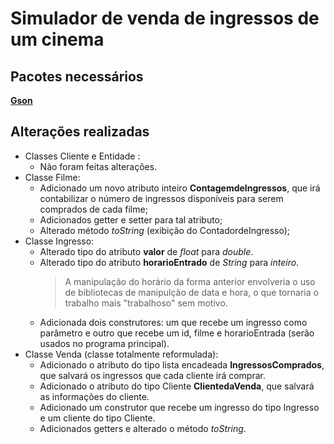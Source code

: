 # Simulador de venda de ingressos de um cinema
## Pacotes necessários
[**Gson**](https://search.maven.org/artifact/com.google.code.gson/gson/2.10/jar)
## Alterações realizadas
- Classes Cliente e Entidade :
  - Não foram feitas alterações.
- Classe Filme:
  - Adicionado um novo atributo inteiro **ContagemdeIngressos**, que irá contabilizar o número de ingressos disponíveis para serem comprados de cada filme;
  - Adicionados getter e setter para tal atributo;
  - Alterado método *toString* (exibição do ContadordeIngresso);
- Classe Ingresso:
  - Alterado tipo do atributo **valor** de *float* para *double*.
  - Alterado tipo do atributo **horarioEntrado** de *String* para *inteiro*.
    > A manipulação do horário da forma anterior envolveria o uso de bibliotecas de manipulção de data e hora, o que tornaria o trabalho mais "trabalhoso" sem motivo.
  - Adicionada dois construtores: um que recebe um ingresso como parâmetro e outro que recebe um id, filme e horarioEntrada (serão usados no programa principal).
- Classe Venda (classe totalmente reformulada):
  - Adicionado o atributo do tipo lista encadeada **IngressosComprados**, que salvará os ingressos que cada cliente irá comprar.
  - Adicionado o atributo do tipo Cliente **ClientedaVenda**, que salvará as informações do cliente.
  - Adicionado um construtor que recebe um ingresso do tipo Ingresso e um cliente do tipo Cliente.
  - Adicionados getters e alterado o método *toString*.
  
